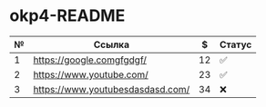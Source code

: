 # okp4-README

| №   | Ссылка                           | $   | Статус |
|-----|----------------------------------|-----|--------|
| 1   | https://google.comgfgdgf/        | 12  | ✅      | 
| 2   | https://www.youtube.com/         | 23  | ✅      | 
| 3   | https://www.youtubesdasdasd.com/ | 34  | ❌      | 